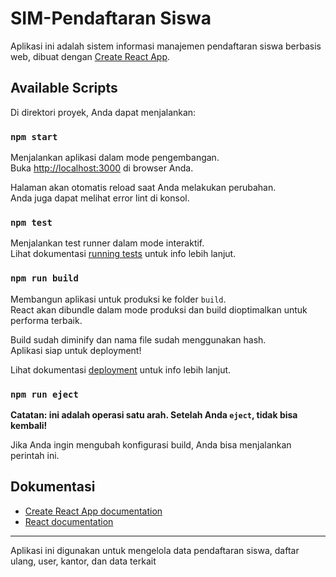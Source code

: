 # SIM-Pendaftaran Siswa

Aplikasi ini adalah sistem informasi manajemen pendaftaran siswa berbasis web, dibuat dengan [Create React App](https://github.com/facebook/create-react-app).

## Available Scripts

Di direktori proyek, Anda dapat menjalankan:

### `npm start`

Menjalankan aplikasi dalam mode pengembangan.\
Buka [http://localhost:3000](http://localhost:3000) di browser Anda.

Halaman akan otomatis reload saat Anda melakukan perubahan.\
Anda juga dapat melihat error lint di konsol.

### `npm test`

Menjalankan test runner dalam mode interaktif.\
Lihat dokumentasi [running tests](https://facebook.github.io/create-react-app/docs/running-tests) untuk info lebih lanjut.

### `npm run build`

Membangun aplikasi untuk produksi ke folder `build`.\
React akan dibundle dalam mode produksi dan build dioptimalkan untuk performa terbaik.

Build sudah diminify dan nama file sudah menggunakan hash.\
Aplikasi siap untuk deployment!

Lihat dokumentasi [deployment](https://facebook.github.io/create-react-app/docs/deployment) untuk info lebih lanjut.

### `npm run eject`

**Catatan: ini adalah operasi satu arah. Setelah Anda `eject`, tidak bisa kembali!**

Jika Anda ingin mengubah konfigurasi build, Anda bisa menjalankan perintah ini.

## Dokumentasi

- [Create React App documentation](https://facebook.github.io/create-react-app/docs/getting-started)
- [React documentation](https://reactjs.org/)

---

Aplikasi ini digunakan untuk mengelola data pendaftaran siswa, daftar ulang, user, kantor, dan data terkait
